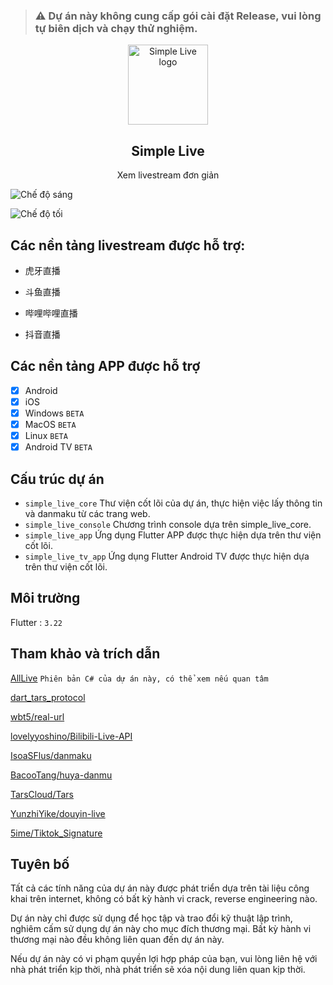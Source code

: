 > ### ⚠ Dự án này không cung cấp gói cài đặt Release, vui lòng tự biên dịch và chạy thử nghiệm.


<p align="center">
    <img width="128" src="/assets/logo.png" alt="Simple Live logo">
</p>
<h2 align="center">Simple Live</h2>

<p align="center">
Xem livestream đơn giản
</p>

![Chế độ sáng](/assets/screenshot_light.jpg)

![Chế độ tối](/assets/screenshot_dark.jpg)

## Các nền tảng livestream được hỗ trợ:

- 虎牙直播

- 斗鱼直播

- 哔哩哔哩直播

- 抖音直播

## Các nền tảng APP được hỗ trợ

- [x] Android
- [x] iOS
- [x] Windows `BETA`
- [x] MacOS `BETA`
- [x] Linux `BETA`
- [x] Android TV `BETA`

## Cấu trúc dự án

- `simple_live_core` Thư viện cốt lõi của dự án, thực hiện việc lấy thông tin và danmaku từ các trang web.
- `simple_live_console` Chương trình console dựa trên simple_live_core.
- `simple_live_app` Ứng dụng Flutter APP được thực hiện dựa trên thư viện cốt lõi.
- `simple_live_tv_app` Ứng dụng Flutter Android TV được thực hiện dựa trên thư viện cốt lõi.

## Môi trường

Flutter : `3.22`

## Tham khảo và trích dẫn

[AllLive](https://github.com/xiaoyaocz/AllLive) `Phiên bản C# của dự án này, có thể xem nếu quan tâm`

[dart_tars_protocol](https://github.com/xiaoyaocz/dart_tars_protocol.git)

[wbt5/real-url](https://github.com/wbt5/real-url)

[lovelyyoshino/Bilibili-Live-API](https://github.com/lovelyyoshino/Bilibili-Live-API/blob/master/API.WebSocket.md)

[IsoaSFlus/danmaku](https://github.com/IsoaSFlus/danmaku)

[BacooTang/huya-danmu](https://github.com/BacooTang/huya-danmu)

[TarsCloud/Tars](https://github.com/TarsCloud/Tars)

[YunzhiYike/douyin-live](https://github.com/YunzhiYike/douyin-live)

[5ime/Tiktok_Signature](https://github.com/5ime/Tiktok_Signature)

## Tuyên bố

Tất cả các tính năng của dự án này được phát triển dựa trên tài liệu công khai trên internet, không có bất kỳ hành vi crack, reverse engineering nào.

Dự án này chỉ được sử dụng để học tập và trao đổi kỹ thuật lập trình, nghiêm cấm sử dụng dự án này cho mục đích thương mại. Bất kỳ hành vi thương mại nào đều không liên quan đến dự án này.

Nếu dự án này có vi phạm quyền lợi hợp pháp của bạn, vui lòng liên hệ với nhà phát triển kịp thời, nhà phát triển sẽ xóa nội dung liên quan kịp thời.
